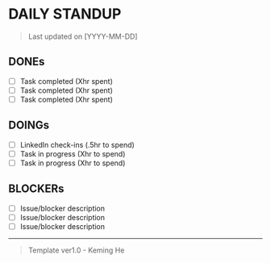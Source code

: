 # DAILY STANDUP

> Last updated on [YYYY-MM-DD]

## DONEs

- [ ] Task completed (Xhr spent)
- [ ] Task completed (Xhr spent)
- [ ] Task completed (Xhr spent)

## DOINGs

- [ ] LinkedIn check-ins (.5hr to spend)
- [ ] Task in progress (Xhr to spend)
- [ ] Task in progress (Xhr to spend)

## BLOCKERs

- [ ] Issue/blocker description
- [ ] Issue/blocker description
- [ ] Issue/blocker description

---

> Template ver1.0 - Keming He
